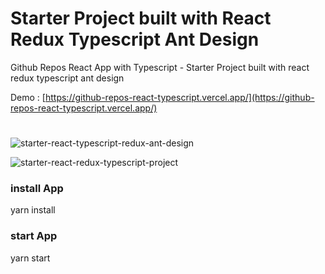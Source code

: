 # Starter Project built with React Redux Typescript Ant Design

Github Repos React App with Typescript - Starter Project built with react redux typescript ant design

Demo : [https://github-repos-react-typescript.vercel.app/](https://github-repos-react-typescript.vercel.app/)

#
![starter-react-typescript-redux-ant-design](https://user-images.githubusercontent.com/50052356/233078447-edef486d-0008-46c2-b07b-859530d4e559.jpeg)

![starter-react-redux-typescript-project](https://user-images.githubusercontent.com/50052356/233078480-6982a7db-a463-4138-bf9c-c86add70ee35.jpeg)


### install App 
yarn install

### start App 
yarn start



